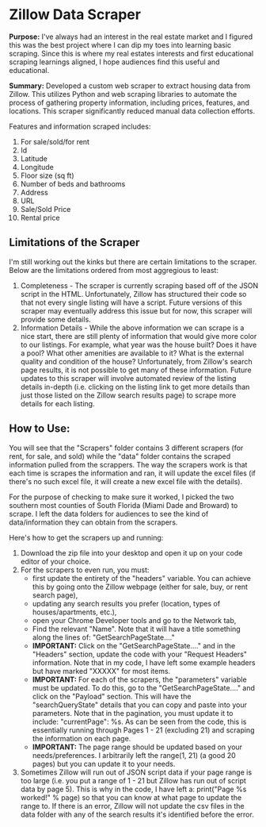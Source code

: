 # Zillow Data Scraper

**Purpose:** I've always had an interest in the real estate market and I figured this was the best project where I can dip my toes into learning basic scraping. Since this is where my real estates interests and first educational scraping learnings aligned, I hope audiences find this useful and educational.

**Summary:** Developed a custom web scraper to extract housing data from Zillow. This utilizes Python and web scraping libraries to automate the process of gathering property information, including prices, features, and locations. This scraper significantly reduced manual data collection efforts.

Features and information scraped includes:
1. For sale/sold/for rent
2. Id
3. Latitude
4. Longitude
5. Floor size (sq ft)
6. Number of beds and bathrooms
7. Address
8. URL
9. Sale/Sold Price 
10. Rental price

## Limitations of the Scraper

I'm still working out the kinks but there are certain limitations to the scraper. Below are the limitations ordered from most aggregious to least:
1. Completeness - The scraper is currently scraping based off of the JSON script in the HTML. Unfortunately, Zillow has structured their code so that not every single listing will have a script. Future versions of this scraper may eventually address this issue but for now, this scraper will provide some details.
2. Information Details - While the above information we can scrape is a nice start, there are still plenty of information that would give more color to our listings. For example, what year was the house built? Does it have a pool? What other amenities are available to it? What is the external quality and condition of the house? Unfortunately, from Zillow's search page results, it is not possible to get many of these information. Future updates to this scraper will involve automated review of the listing details in-depth (i.e. clicking on the listing link to get more details than just those listed on the Zillow search results page) to scrape more details for each listing.

## How to Use:
You will see that the "Scrapers" folder contains 3 different scrapers (for rent, for sale, and sold) while the "data" folder contains the scraped information pulled from the scrappers. The way the scrapers work is that each time is scrapes the information and ran, it will update the excel files (if there's no such excel file, it will create a new excel file with the details).

For the purpose of checking to make sure it worked, I picked the two southern most counties of South Florida (Miami Dade and Broward) to scrape. I left the data folders for audiences to see the kind of data/information they can obtain from the scrapers.

Here's how to get the scrapers up and running:
1. Download the zip file into your desktop and open it up on your code editor of your choice.
2. For the scrapers to even run, you must:
    - first update the entirety of the "headers" variable. You can achieve this by going onto the Zillow webpage (either for sale, buy, or rent search page), 
    - updating any search results you prefer (location, types of houses/apartments, etc.), 
    - open your Chrome Developer tools and go to the Network tab,
    - Find the relevant "Name". Note that it will have a title something along the lines of: "GetSearchPageState...."
    - **IMPORTANT:** Click on the "GetSearchPageState...." and in the "Headers" section, update the code with your "Request Headers" information. Note that in my code, I have left some example headers but have marked "XXXXX" for most items. 
    - **IMPORTANT:** For each of the scrapers, the "parameters" variable must be updated. To do this, go to the "GetSearchPageState...." and click on the "Payload" section. This will have the "searchQueryState" details that you can copy and paste into your parameters. Note that in the pagination, you must update it to include: "currentPage": %s. As can be seen from the code, this is essentially running through Pages 1 - 21 (excluding 21) and scraping the information on each page. 
    - **IMPORTANT:** The page range should be updated based on your needs/preferences. I arbitrarily left the range(1, 21) (a good 20 pages) but you can update it to your needs.
3. Sometimes Zillow will run out of JSON script data if your page range is too large (i.e. you put a range of 1 - 21 but Zillow has run out of script data by page 5). This is why in the code, I have left a:  print("Page %s worked!" % page) so that you can know at what page to update the range to. If there is an error, Zillow will not update the csv files in the data folder with any of the search results it's identified before the error. 